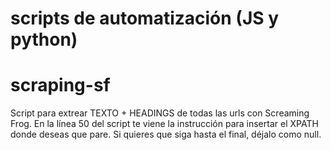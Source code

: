 # scripts de automatización (JS y python)

# scraping-sf
Script para extrear TEXTO + HEADINGS de todas las urls con Screaming Frog.
En la línea 50 del script te viene la instrucción para insertar el XPATH donde deseas que pare. Si quieres que siga hasta el final, déjalo como null.
